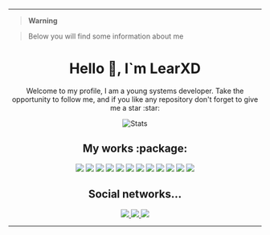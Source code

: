 <hr>

> **Warning**

> Below you will find some information about me

<h1 align="center"> Hello 👋, I`m LearXD </h1>
<p align="center"> Welcome to my profile, I am a young systems developer. Take the opportunity to follow me, and if you like any repository don't forget to give me a star :star: </p>

<div align="center"> 

![Stats](https://github-readme-stats.vercel.app/api?username=LearXD&theme=vue-dark&show_icons=true&count_private=true&include_all_commits=true) 

</div>

<h2 align="center"> My works :package: </h1> 

<p align="center">
<img src="https://img.shields.io/badge/JavaScript-F7DF1E?style=for-the-badge&logo=javascript&logoColor=black"/>
<img src="https://img.shields.io/badge/TypeScript-007ACC?style=for-the-badge&logo=typescript&logoColor=white"/>
<img src="https://img.shields.io/badge/Java-ED8B00?style=for-the-badge&logo=java&logoColor=white"/>
<img src="https://img.shields.io/badge/Kotlin-0095D5?style=for-the-badge&logo=kotlin&logoColor=white"/>
<img src="https://img.shields.io/badge/PHP-777BB4?style=for-the-badge&logo=php&logoColor=white"/>
<img src="https://img.shields.io/badge/MySQL-00000F?style=for-the-badge&logo=mysql&logoColor=white"/>
<img src="https://img.shields.io/badge/SQLite-07405E?style=for-the-badge&logo=sqlite&logoColor=white"/>
<img src="https://img.shields.io/badge/MongoDB-4EA94B?style=for-the-badge&logo=mongodb&logoColor=white"/>
<img src="https://img.shields.io/badge/Perl-39457E?style=for-the-badge&logo=perl&logoColor=white"/>
<img src="https://img.shields.io/badge/Delphi-B22222?style=for-the-badge&logo=delphi&logoColor=white"/>
<img src="https://img.shields.io/badge/Node.js-43853D?style=for-the-badge&logo=node.js&logoColor=white"/>
<img src="https://img.shields.io/badge/React_Native-20232A?style=for-the-badge&logo=react&logoColor=61DAFB"/>
</p>

<h2 align="center"> Social networks... </h1> 

<p align="center">
<a href="https://learxd.me/twitter"> <img src="https://img.shields.io/badge/Twitter-1DA1F2?style=for-the-badge&logo=twitter&logoColor=white"/> </a>
<a href="https://learxd.me/youtube"> <img src="https://img.shields.io/badge/YouTube-FF0000?style=for-the-badge&logo=youtube&logoColor=white"/> </a>
<a href="https://learxd.me/discord"> <img src="https://img.shields.io/badge/Discord-7289DA?style=for-the-badge&logo=discord&logoColor=white"/> </a>
</p>

<hr>
